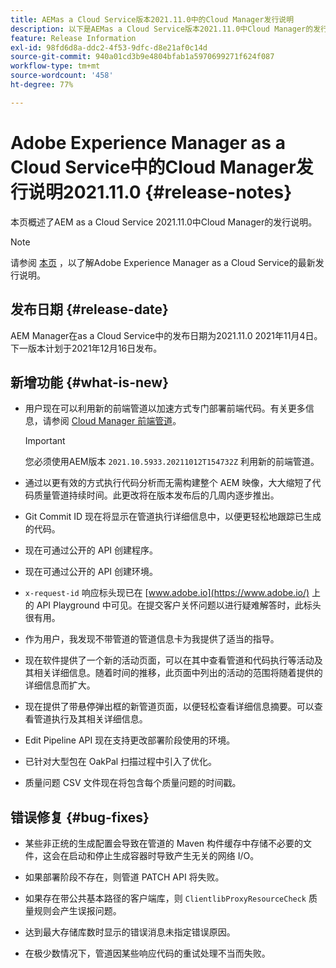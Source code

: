 ```yaml
---
title: AEMas a Cloud Service版本2021.11.0中的Cloud Manager发行说明
description: 以下是AEMas a Cloud Service版本2021.11.0中Cloud Manager的发行说明
feature: Release Information
exl-id: 98fd6d8a-ddc2-4f53-9dfc-d8e21af0c14d
source-git-commit: 940a01cd3b9e4804bfab1a5970699271f624f087
workflow-type: tm+mt
source-wordcount: '458'
ht-degree: 77%

---
```


# Adobe Experience Manager as a Cloud Service中的Cloud Manager发行说明2021.11.0 {#release-notes}

本页概述了AEM as a Cloud Service 2021.11.0中Cloud Manager的发行说明。

>[!NOTE]
>
>请参阅 [本页](/help/release-notes/release-notes-cloud/release-notes-current.md) ，以了解Adobe Experience Manager as a Cloud Service的最新发行说明。

## 发布日期 {#release-date}

AEM Manager在as a Cloud Service中的发布日期为2021.11.0 2021年11月4日。
下一版本计划于2021年12月16日发布。

## 新增功能 {#what-is-new}

* 用户现在可以利用新的前端管道以加速方式专门部署前端代码。有关更多信息，请参阅 [Cloud Manager 前端管道](/help/implementing/cloud-manager/configuring-pipelines/introduction-ci-cd-pipelines.md#front-end)。

   >[!IMPORTANT]
   >您必须使用AEM版本 `2021.10.5933.20211012T154732Z` 利用新的前端管道。

* 通过以更有效的方式执行代码分析而无需构建整个 AEM 映像，大大缩短了代码质量管道持续时间。此更改将在版本发布后的几周内逐步推出。

* Git Commit ID 现在将显示在管道执行详细信息中，以便更轻松地跟踪已生成的代码。

* 现在可通过公开的 API 创建程序。

* 现在可通过公开的 API 创建环境。

* `x-request-id` 响应标头现已在 [www.adobe.io](https://www.adobe.io/) 上的 API Playground 中可见。在提交客户关怀问题以进行疑难解答时，此标头很有用。

* 作为用户，我发现不带管道的管道信息卡为我提供了适当的指导。

* 现在软件提供了一个新的活动页面，可以在其中查看管道和代码执行等活动及其相关详细信息。随着时间的推移，此页面中列出的活动的范围将随着提供的详细信息而扩大。

* 现在提供了带悬停弹出框的新管道页面，以便轻松查看详细信息摘要。可以查看管道执行及其相关详细信息。

* Edit Pipeline API 现在支持更改部署阶段使用的环境。

* 已针对大型包在 OakPal 扫描过程中引入了优化。

* 质量问题 CSV 文件现在将包含每个质量问题的时间戳。

## 错误修复 {#bug-fixes}

* 某些非正统的生成配置会导致在管道的 Maven 构件缓存中存储不必要的文件，这会在启动和停止生成容器时导致产生无关的网络 I/O。

* 如果部署阶段不存在，则管道 PATCH API 将失败。

* 如果存在带公共基本路径的客户端库，则 `ClientlibProxyResourceCheck` 质量规则会产生误报问题。

* 达到最大存储库数时显示的错误消息未指定错误原因。

* 在极少数情况下，管道因某些响应代码的重试处理不当而失败。
